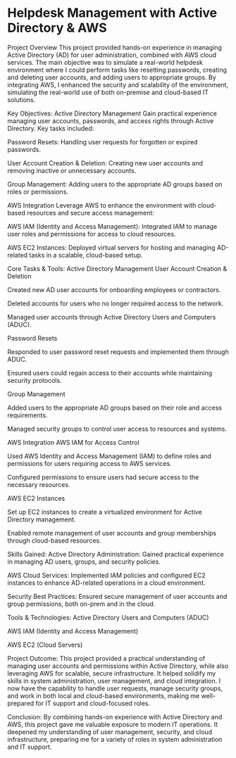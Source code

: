 # Helpdesk Management with Active Directory & AWS

Project Overview
This project provided hands-on experience in managing Active Directory (AD) for user administration, combined with AWS cloud services. The main objective was to simulate a real-world helpdesk environment where I could perform tasks like resetting passwords, creating and deleting user accounts, and adding users to appropriate groups. By integrating AWS, I enhanced the security and scalability of the environment, simulating the real-world use of both on-premise and cloud-based IT solutions.

Key Objectives:
Active Directory Management
Gain practical experience managing user accounts, passwords, and access rights through Active Directory. Key tasks included:

Password Resets: Handling user requests for forgotten or expired passwords.

User Account Creation & Deletion: Creating new user accounts and removing inactive or unnecessary accounts.

Group Management: Adding users to the appropriate AD groups based on roles or permissions.

AWS Integration
Leverage AWS to enhance the environment with cloud-based resources and secure access management:

AWS IAM (Identity and Access Management): Integrated IAM to manage user roles and permissions for access to cloud resources.

AWS EC2 Instances: Deployed virtual servers for hosting and managing AD-related tasks in a scalable, cloud-based setup.

Core Tasks & Tools:
Active Directory Management
User Account Creation & Deletion

Created new AD user accounts for onboarding employees or contractors.

Deleted accounts for users who no longer required access to the network.

Managed user accounts through Active Directory Users and Computers (ADUC).

Password Resets

Responded to user password reset requests and implemented them through ADUC.

Ensured users could regain access to their accounts while maintaining security protocols.

Group Management

Added users to the appropriate AD groups based on their role and access requirements.

Managed security groups to control user access to resources and systems.

AWS Integration
AWS IAM for Access Control

Used AWS Identity and Access Management (IAM) to define roles and permissions for users requiring access to AWS services.

Configured permissions to ensure users had secure access to the necessary resources.

AWS EC2 Instances

Set up EC2 instances to create a virtualized environment for Active Directory management.

Enabled remote management of user accounts and group memberships through cloud-based resources.

Skills Gained:
Active Directory Administration: Gained practical experience in managing AD users, groups, and security policies.

AWS Cloud Services: Implemented IAM policies and configured EC2 instances to enhance AD-related operations in a cloud environment.

Security Best Practices: Ensured secure management of user accounts and group permissions, both on-prem and in the cloud.

Tools & Technologies:
Active Directory Users and Computers (ADUC)

AWS IAM (Identity and Access Management)

AWS EC2 (Cloud Servers)

Project Outcome:
This project provided a practical understanding of managing user accounts and permissions within Active Directory, while also leveraging AWS for scalable, secure infrastructure. It helped solidify my skills in system administration, user management, and cloud integration. I now have the capability to handle user requests, manage security groups, and work in both local and cloud-based environments, making me well-prepared for IT support and cloud-focused roles.

Conclusion:
By combining hands-on experience with Active Directory and AWS, this project gave me valuable exposure to modern IT operations. It deepened my understanding of user management, security, and cloud infrastructure, preparing me for a variety of roles in system administration and IT support.





